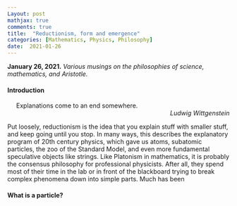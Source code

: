 ```yaml
---
Layout: post
mathjax: true
comments: true
title:  "Reductionism, form and emergence"
categories: [Mathematics, Physics, Philosophy]
date:  2021-01-26
---
```


**January 26, 2021.** *Various musings on the philosophies of science, mathematics, and Aristotle.*

#### Introduction

<span style="padding-left: 20px; display:block">
Explanations come to an end somewhere.
</span>

<div style="text-align: right"><i>Ludwig Wittgenstein</i> </div>

Put loosely, reductionism is the idea that you explain stuff with
smaller stuff, and keep going until you stop.
In many ways, this describes the explanatory program of 20th century
physics, which gave us atoms, subatomic particles, the zoo of the
Standard Model, and even more fundamental speculative objects like
strings.
Like Platonism in mathematics, it is probably the consensus
philosophy for professional physicists.
After all, they spend most of their time in the lab or in front of the
blackboard trying to break complex phenomena down into simple parts.
Much has been

#### What is a particle?
